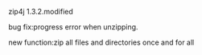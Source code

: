 zip4j 1.3.2.modified

bug fix:progress error when unzipping.

new function:zip all files and directories once and for all
